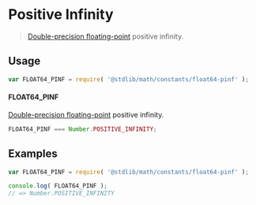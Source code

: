 # Positive Infinity

> [Double-precision floating-point][ieee754] positive infinity.

<!-- <usage> -->

## Usage

``` javascript
var FLOAT64_PINF = require( '@stdlib/math/constants/float64-pinf' );
```

#### FLOAT64_PINF

[Double-precision floating-point][ieee754] positive infinity.

``` javascript
FLOAT64_PINF === Number.POSITIVE_INFINITY;
```

<!-- </usage> -->


<!-- <examples> -->

## Examples

<!-- TODO: better example -->

``` javascript
var FLOAT64_PINF = require( '@stdlib/math/constants/float64-pinf' );

console.log( FLOAT64_PINF );
// => Number.POSITIVE_INFINITY
```

<!-- </examples> -->


<!-- <links> -->

[ieee754]: https://en.wikipedia.org/wiki/IEEE_754-1985

<!-- </links> -->
